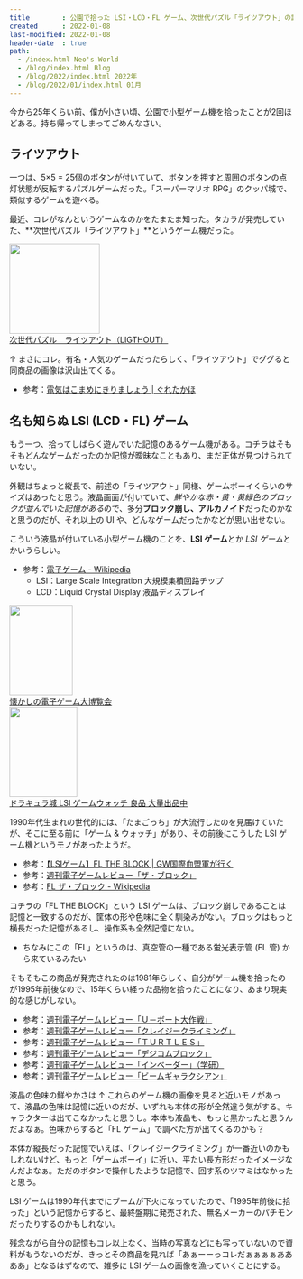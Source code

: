 ```yaml
---
title        : 公園で拾った LSI・LCD・FL ゲーム、次世代パズル「ライツアウト」の記憶
created      : 2022-01-08
last-modified: 2022-01-08
header-date  : true
path:
  - /index.html Neo's World
  - /blog/index.html Blog
  - /blog/2022/index.html 2022年
  - /blog/2022/01/index.html 01月
---
```


今から25年くらい前、僕が小さい頃、公園で小型ゲーム機を拾ったことが2回ほどある。持ち帰ってしまってごめんなさい。

## ライツアウト

一つは、5×5 = 25個のボタンが付いていて、ボタンを押すと周囲のボタンの点灯状態が反転するパズルゲームだった。「スーパーマリオ RPG」のクッパ城で、類似するゲームを遊べる。

最近、コレがなんというゲームなのかをたまたま知った。タカラが発売していた、**次世代パズル「ライツアウト」**というゲーム機だった。

<div class="ad-amazon">
  <div class="ad-amazon-image">
    <a href="https://www.amazon.co.jp/dp/B002P6ZDMC?tag=neos21-22&amp;linkCode=osi&amp;th=1&amp;psc=1">
      <img src="https://m.media-amazon.com/images/I/51UcH4KlQ6L._SL160_.jpg" width="160" height="160">
    </a>
  </div>
  <div class="ad-amazon-info">
    <div class="ad-amazon-title">
      <a href="https://www.amazon.co.jp/dp/B002P6ZDMC?tag=neos21-22&amp;linkCode=osi&amp;th=1&amp;psc=1">次世代パズル　ライツアウト（LIGTHOUT）</a>
    </div>
  </div>
</div>

↑ まさにコレ。有名・人気のゲームだったらしく、「ライツアウト」でググると同商品の画像は沢山出てくる。

- 参考：[電気はこまめにきりましょう | ぐれたかほ](http://gurekaho.blog47.fc2.com/blog-entry-769.html?sp)

## 名も知らぬ LSI (LCD・FL) ゲーム

もう一つ、拾ってしばらく遊んでいた記憶のあるゲーム機がある。コチラはそもそもどんなゲームだったのか記憶が曖昧なこともあり、まだ正体が見つけられていない。

外観はちょっと縦長で、前述の「ライツアウト」同様、ゲームボーイくらいのサイズはあったと思う。液晶画面が付いていて、*鮮やかな赤・黄・黄緑色のブロックが並んでいた記憶がある*ので、多分**ブロック崩し、アルカノイド**だったのかなと思うのだが、それ以上の UI や、どんなゲームだったかなどが思い出せない。

こういう液晶が付いている小型ゲーム機のことを、**LSI ゲーム**とか *LSI ゲーム*とかいうらしい。

- 参考：[電子ゲーム - Wikipedia](https://ja.wikipedia.org/wiki/%E9%9B%BB%E5%AD%90%E3%82%B2%E3%83%BC%E3%83%A0)
  - LSI：Large Scale Integration 大規模集積回路チップ
  - LCD：Liquid Crystal Display 液晶ディスプレイ

<div class="ad-amazon">
  <div class="ad-amazon-image">
    <a href="https://www.amazon.co.jp/dp/B07F3329YW?tag=neos21-22&amp;linkCode=osi&amp;th=1&amp;psc=1">
      <img src="https://m.media-amazon.com/images/I/517lBhLq2qL._SL160_.jpg" width="112" height="160">
    </a>
  </div>
  <div class="ad-amazon-info">
    <div class="ad-amazon-title">
      <a href="https://www.amazon.co.jp/dp/B07F3329YW?tag=neos21-22&amp;linkCode=osi&amp;th=1&amp;psc=1">懐かしの電子ゲーム大博覧会</a>
    </div>
  </div>
</div>

<div class="ad-amazon">
  <div class="ad-amazon-image">
    <a href="https://www.amazon.co.jp/dp/B09JSQ669F?tag=neos21-22&amp;linkCode=osi&amp;th=1&amp;psc=1">
      <img src="https://m.media-amazon.com/images/I/41VvvOizumL._SL160_.jpg" width="120" height="160">
    </a>
  </div>
  <div class="ad-amazon-info">
    <div class="ad-amazon-title">
      <a href="https://www.amazon.co.jp/dp/B09JSQ669F?tag=neos21-22&amp;linkCode=osi&amp;th=1&amp;psc=1">ドラキュラ城 LSI ゲームウォッチ 良品 大量出品中</a>
    </div>
  </div>
</div>

1990年代生まれの世代的には、「たまごっち」が大流行したのを見届けていたが、そこに至る前に「ゲーム & ウォッチ」があり、その前後にこうした LSI ゲーム機というモノがあったようだ。

- 参考：[【LSIゲーム】FL THE BLOCK | GW国際血盟軍が行く](https://ameblo.jp/tabibito56/entry-11155029266.html)
- 参考：[週刊電子ゲームレビュー「ザ・ブロック」](http://www5e.biglobe.ne.jp/kiden/densigame5/theblock.htm)
- 参考：[FL ザ・ブロック - Wikipedia](https://ja.wikipedia.org/wiki/FL_%E3%82%B6%E3%83%BB%E3%83%96%E3%83%AD%E3%83%83%E3%82%AF)

コチラの「FL THE BLOCK」という LSI ゲームは、ブロック崩しであることは記憶と一致するのだが、筐体の形や色味に全く馴染みがない。ブロックはもっと横長だった記憶があるし、操作系も全然記憶にない。

- ちなみにこの「FL」というのは、真空管の一種である蛍光表示管 (FL 管) から来ているみたい

そもそもこの商品が発売されたのは1981年らしく、自分がゲーム機を拾ったのが1995年前後なので、15年くらい経った品物を拾ったことになり、あまり現実的な感じがしない。

- 参考：[週刊電子ゲームレビュー「Ｕ－ボート大作戦」](http://www5e.biglobe.ne.jp/kiden/densigame4/shu.U_boat.htm)
- 参考：[週刊電子ゲームレビュー「クレイジークライミング」](http://www5e.biglobe.ne.jp/kiden/densigame4/shu.crcl.htm)
- 参考：[週刊電子ゲームレビュー「ＴＵＲＴＬＥＳ」](http://www5e.biglobe.ne.jp/kiden/densigame4/shu.turtles.htm)
- 参考：[週刊電子ゲームレビュー「デジコムブロック」](http://www5e.biglobe.ne.jp/kiden/densigame6/degitcom_block.htm)
- 参考：[週刊電子ゲームレビュー「インベーダー」（学研）](http://www5e.biglobe.ne.jp/kiden/densigame10/invader_gakken.htm)
- 参考：[週刊電子ゲームレビュー「ビームギャラクシアン」](http://www5e.biglobe.ne.jp/kiden/shu.beam.htm)

液晶の色味の鮮やかさは ↑ これらのゲーム機の画像を見ると近いモノがあって、液晶の色味は記憶に近いのだが、いずれも本体の形が全然違う気がする。キャラクターは出てこなかったと思うし。本体も液晶も、もっと黒かったと思うんだよなぁ。色味からすると「FL ゲーム」で調べた方が出てくるのかも？

本体が縦長だった記憶でいえば、「クレイジークライミング」が一番近いのかもしれないけど、もっと「ゲームボーイ」に近い、平たい長方形だったイメージなんだよなぁ。ただのボタンで操作したような記憶で、回す系のツマミはなかったと思う。

LSI ゲームは1990年代までにブームが下火になっていたので、「1995年前後に拾った」という記憶からすると、最終盤期に発売された、無名メーカーのパチモンだったりするのかもしれない。

残念ながら自分の記憶もコレ以上なく、当時の写真などにも写っていないので資料がもうないのだが、きっとその商品を見れば「あぁーーっコレだぁぁぁぁああああ」となるはずなので、雑多に LSI ゲームの画像を漁っていくことにする。

